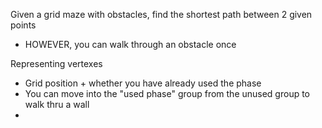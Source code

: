 
Given a grid maze with obstacles, find the shortest path between 2 given points
- HOWEVER, you can walk through an obstacle once

Representing vertexes
- Grid position + whether you have already used the phase
- You can move into the "used phase" group from the unused group to walk thru a wall
- 